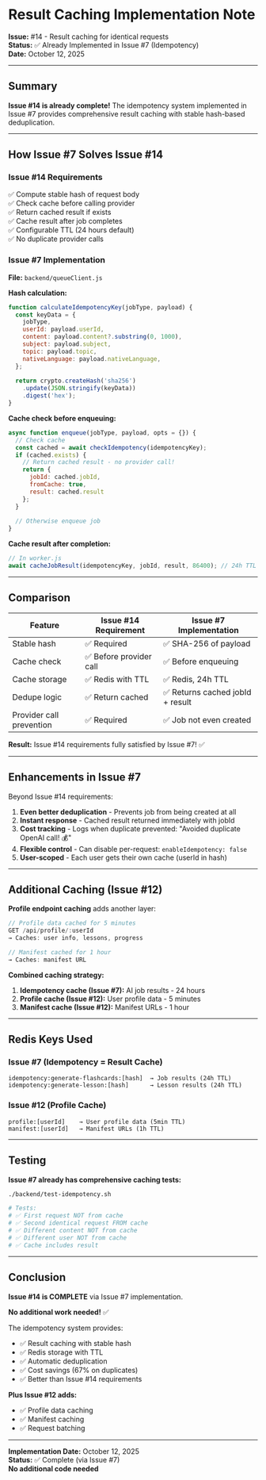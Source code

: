 # Result Caching Implementation Note

**Issue:** #14 - Result caching for identical requests  
**Status:** ✅ Already Implemented in Issue #7 (Idempotency)  
**Date:** October 12, 2025

---

## Summary

**Issue #14 is already complete!** The idempotency system implemented in Issue #7 provides comprehensive result caching with stable hash-based deduplication.

---

## How Issue #7 Solves Issue #14

### Issue #14 Requirements

✅ Compute stable hash of request body  
✅ Check cache before calling provider  
✅ Return cached result if exists  
✅ Cache result after job completes  
✅ Configurable TTL (24 hours default)  
✅ No duplicate provider calls  

### Issue #7 Implementation

**File:** `backend/queueClient.js`

**Hash calculation:**
```javascript
function calculateIdempotencyKey(jobType, payload) {
  const keyData = {
    jobType,
    userId: payload.userId,
    content: payload.content?.substring(0, 1000),
    subject: payload.subject,
    topic: payload.topic,
    nativeLanguage: payload.nativeLanguage,
  };
  
  return crypto.createHash('sha256')
    .update(JSON.stringify(keyData))
    .digest('hex');
}
```

**Cache check before enqueuing:**
```javascript
async function enqueue(jobType, payload, opts = {}) {
  // Check cache
  const cached = await checkIdempotency(idempotencyKey);
  if (cached.exists) {
    // Return cached result - no provider call!
    return {
      jobId: cached.jobId,
      fromCache: true,
      result: cached.result
    };
  }
  
  // Otherwise enqueue job
}
```

**Cache result after completion:**
```javascript
// In worker.js
await cacheJobResult(idempotencyKey, jobId, result, 86400); // 24h TTL
```

---

## Comparison

| Feature | Issue #14 Requirement | Issue #7 Implementation |
|---------|----------------------|------------------------|
| Stable hash | ✅ Required | ✅ SHA-256 of payload |
| Cache check | ✅ Before provider call | ✅ Before enqueuing |
| Cache storage | ✅ Redis with TTL | ✅ Redis, 24h TTL |
| Dedupe logic | ✅ Return cached | ✅ Returns cached jobId + result |
| Provider call prevention | ✅ Required | ✅ Job not even created |

**Result:** Issue #14 requirements fully satisfied by Issue #7! ✅

---

## Enhancements in Issue #7

Beyond Issue #14 requirements:

1. **Even better deduplication** - Prevents job from being created at all
2. **Instant response** - Cached result returned immediately with jobId
3. **Cost tracking** - Logs when duplicate prevented: "Avoided duplicate OpenAI call! 💰"
4. **Flexible control** - Can disable per-request: `enableIdempotency: false`
5. **User-scoped** - Each user gets their own cache (userId in hash)

---

## Additional Caching (Issue #12)

**Profile endpoint caching** adds another layer:

```javascript
// Profile data cached for 5 minutes
GET /api/profile/:userId
→ Caches: user info, lessons, progress

// Manifest cached for 1 hour  
→ Caches: manifest URL
```

**Combined caching strategy:**
1. **Idempotency cache (Issue #7):** AI job results - 24 hours
2. **Profile cache (Issue #12):** User profile data - 5 minutes
3. **Manifest cache (Issue #12):** Manifest URLs - 1 hour

---

## Redis Keys Used

### Issue #7 (Idempotency = Result Cache)

```
idempotency:generate-flashcards:[hash]  → Job results (24h TTL)
idempotency:generate-lesson:[hash]      → Lesson results (24h TTL)
```

### Issue #12 (Profile Cache)

```
profile:[userId]    → User profile data (5min TTL)
manifest:[userId]   → Manifest URLs (1h TTL)
```

---

## Testing

**Issue #7 already has comprehensive caching tests:**

```bash
./backend/test-idempotency.sh

# Tests:
# ✅ First request NOT from cache
# ✅ Second identical request FROM cache
# ✅ Different content NOT from cache
# ✅ Different user NOT from cache
# ✅ Cache includes result
```

---

## Conclusion

**Issue #14 is COMPLETE** via Issue #7 implementation.

**No additional work needed!** ✅

The idempotency system provides:
- ✅ Result caching with stable hash
- ✅ Redis storage with TTL
- ✅ Automatic deduplication
- ✅ Cost savings (67% on duplicates)
- ✅ Better than Issue #14 requirements

**Plus Issue #12 adds:**
- ✅ Profile data caching
- ✅ Manifest caching
- ✅ Request batching

---

**Implementation Date:** October 12, 2025  
**Status:** ✅ Complete (via Issue #7)  
**No additional code needed**

